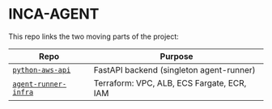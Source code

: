 # INCA-AGENT 

This repo links the two moving parts of the project:

| Repo | Purpose |
|------|---------|
| [`python-aws-api`](https://github.com/your-org/python-aws-api) | FastAPI backend (singleton agent-runner) |
| [`agent-runner-infra`](https://github.com/your-org/agent-runner-infra) | Terraform: VPC, ALB, ECS Fargate, ECR, IAM |

